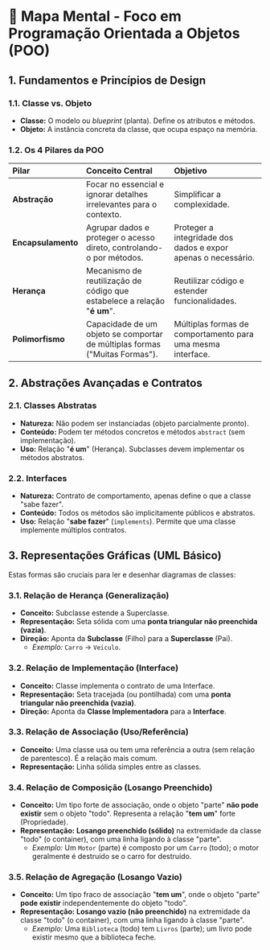 # 🧠 Mapa Mental - Foco em Programação Orientada a Objetos (POO)

## 1. Fundamentos e Princípios de Design

### 1.1. Classe vs. Objeto
* **Classe:** O modelo ou *blueprint* (planta). Define os atributos e métodos.
* **Objeto:** A instância concreta da classe, que ocupa espaço na memória.

### 1.2. Os 4 Pilares da POO

| Pilar | Conceito Central | Objetivo |
| :--- | :--- | :--- |
| **Abstração** | Focar no essencial e ignorar detalhes irrelevantes para o contexto. | Simplificar a complexidade. |
| **Encapsulamento** | Agrupar dados e proteger o acesso direto, controlando-o por métodos. | Proteger a integridade dos dados e expor apenas o necessário. |
| **Herança** | Mecanismo de reutilização de código que estabelece a relação "**é um**". | Reutilizar código e estender funcionalidades. |
| **Polimorfismo** | Capacidade de um objeto se comportar de múltiplas formas ("Muitas Formas"). | Múltiplas formas de comportamento para uma mesma interface. |

## 2. Abstrações Avançadas e Contratos

### 2.1. Classes Abstratas
* **Natureza:** Não podem ser instanciadas (objeto parcialmente pronto).
* **Conteúdo:** Podem ter métodos concretos e métodos `abstract` (sem implementação).
* **Uso:** Relação "**é um**" (Herança). Subclasses devem implementar os métodos abstratos.

### 2.2. Interfaces
* **Natureza:** Contrato de comportamento, apenas define o que a classe "sabe fazer".
* **Conteúdo:** Todos os métodos são implicitamente públicos e abstratos.
* **Uso:** Relação "**sabe fazer**" (`implements`). Permite que uma classe implemente múltiplos contratos.

## 3. Representações Gráficas (UML Básico)

Estas formas são cruciais para ler e desenhar diagramas de classes:

### 3.1. Relação de Herança (Generalização)
* **Conceito:** Subclasse estende a Superclasse.
* **Representação:** Seta sólida com uma **ponta triangular não preenchida (vazia)**.
* **Direção:** Aponta da **Subclasse** (Filho) para a **Superclasse** (Pai).
    * *Exemplo:* `Carro` &rarr; `Veiculo`.

### 3.2. Relação de Implementação (Interface)
* **Conceito:** Classe implementa o contrato de uma Interface.
* **Representação:** Seta tracejada (ou pontilhada) com uma **ponta triangular não preenchida (vazia)**.
* **Direção:** Aponta da **Classe Implementadora** para a **Interface**.

### 3.3. Relação de Associação (Uso/Referência)
* **Conceito:** Uma classe usa ou tem uma referência a outra (sem relação de parentesco). É a relação mais comum.
* **Representação:** Linha sólida simples entre as classes.

### 3.4. Relação de Composição (Losango Preenchido)
* **Conceito:** Um tipo forte de associação, onde o objeto "parte" **não pode existir** sem o objeto "todo". Representa a relação "**tem um**" forte (Propriedade).
* **Representação:** **Losango preenchido (sólido)** na extremidade da classe "todo" (o container), com uma linha ligando à classe "parte".
    * *Exemplo:* Um `Motor` (parte) é composto por um `Carro` (todo); o motor geralmente é destruído se o carro for destruído.

### 3.5. Relação de Agregação (Losango Vazio)
* **Conceito:** Um tipo fraco de associação "**tem um**", onde o objeto "parte" **pode existir** independentemente do objeto "todo".
* **Representação:** **Losango vazio (não preenchido)** na extremidade da classe "todo" (o container), com uma linha ligando à classe "parte".
    * *Exemplo:* Uma `Biblioteca` (todo) tem `Livros` (parte); um livro pode existir mesmo que a biblioteca feche.